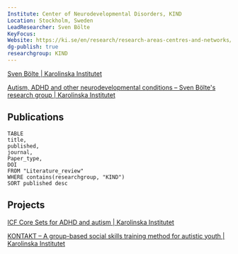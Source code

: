 ```yaml
---
Institute: Center of Neurodevelopmental Disorders, KIND
Location: Stockholm, Sweden
LeadResearcher: Sven Bölte
KeyFocus: 
Website: https://ki.se/en/research/research-areas-centres-and-networks/research-groups/sven-boltes-research-group
dg-publish: true
researchgroup: KIND
---
```


[Sven Bölte | Karolinska Institutet](https://ki.se/en/people/sven-bolte)

[Autism, ADHD and other neurodevelopmental conditions – Sven Bölte's research group | Karolinska Institutet](https://ki.se/en/research/research-areas-centres-and-networks/research-groups/sven-boltes-research-group)

## Publications
```dataview 
TABLE
title, 
published,
journal,
Paper_type,
DOI
FROM "Literature_review"
WHERE contains(researchgroup, "KIND")
SORT published desc 
```


## Projects

[ICF Core Sets for ADHD and autism | Karolinska Institutet](https://ki.se/en/kind/research-at-kind/ongoing-research-projects-at-kind/gammal-startsida-for-ongoing-research/icf-core-sets-for-adhd-och-autism)

[KONTAKT – A group-based social skills training method for autistic youth | Karolinska Institutet](https://ki.se/en/kind/research-at-kind/kontakt-a-group-based-social-skills-training-method-for-autistic-youth)
